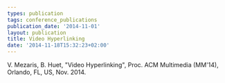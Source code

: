 ```yaml
---
types: publication
tags: conference_publications
publication_date: '2014-11-01'
layout: publication
title: Video Hyperlinking
date: '2014-11-18T15:32:23+02:00'
---
```

<p>V. Mezaris, B. Huet, "Video Hyperlinking", Proc. ACM Multimedia (MM'14), Orlando, FL, US, Nov. 2014.</p>
